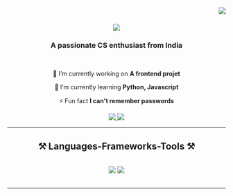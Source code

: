 <img align="right" src="https://visitor-badge.laobi.icu/badge?page_id=Titlinath.Titlinath" />
<h1 align="center">
    <img src="https://readme-typing-svg.herokuapp.com/?font=Righteous&size=35&center=true&vCenter=true&width=500&height=70&duration=4000&lines=Hi+There!+👋;+I'm+Titli+Nath!;" />
</h1>

<h3 align="center">A passionate CS enthusiast from India</h3>

<br/>

<div align="center">

🔭 I’m currently working on **A frontend projet**

🌱 I’m currently learning **Python, Javascript**

⚡ Fun fact **I can't remember passwords**

</div>

<div align="center"> 
  <a href="mailto:titlinath3@gmail.com">
    <img src="https://img.shields.io/badge/Gmail-333333?style=for-the-badge&logo=gmail&logoColor=red" />
  </a>
  <a href="https://www.linkedin.com/in/titli-nath-a976b7249?utm_source=share&utm_campaign=share_via&utm_content=profile&utm_medium=android_app" target="_blank">
    <img src="https://img.shields.io/badge/LinkedIn-0077B5?style=for-the-badge&logo=linkedin&logoColor=white" target="_blank" />
  </a>
  </div>

   <hr/>

   <h2 align="center">⚒️ Languages-Frameworks-Tools ⚒️</h2>
<br/>
<div align="center">
    <img src="https://skillicons.dev/icons?i=react,html,css,vscode,github,next,tailwind,git" />
    <img src="https://skillicons.dev/icons?i=python,javascript,firebase,c,java,mysql,linux,cpp" /><br>
</div>
<br/>
<hr/>

<div align="center">
